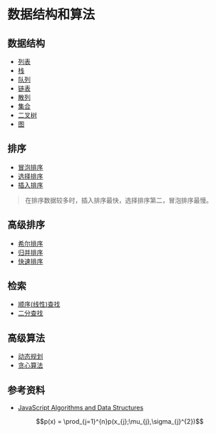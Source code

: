 # 数据结构和算法

## 数据结构
- [列表](https://github.com/ziyi2/data-structure-algorithm-procedure/blob/master/src/List.js)
- [栈](https://github.com/ziyi2/data-structure-algorithm-procedure/blob/master/src/Stack.js)
- [队列](https://github.com/ziyi2/data-structure-algorithm-procedure/blob/master/src/Queue.js)
- [链表](https://github.com/ziyi2/data-structure-algorithm-procedure/blob/master/src/Link.js)
- [散列](https://github.com/ziyi2/data-structure-algorithm-procedure/blob/master/src/Hash.js)
- [集合](https://github.com/ziyi2/data-structure-algorithm-procedure/blob/master/src/Set.js)
- [二叉树](https://github.com/ziyi2/data-structure-algorithm-procedure/blob/master/src/Tree.js)
- [图](https://github.com/ziyi2/data-structure-algorithm-procedure/blob/master/src/Graph.js)

## 排序
- [冒泡排序](https://github.com/ziyi2/data-structure-algorithm-procedure/blob/master/src/BubbleSort.js)
- [选择排序](https://github.com/ziyi2/data-structure-algorithm-procedure/blob/master/src/SelectionSort.js)
- [插入排序](https://github.com/ziyi2/data-structure-algorithm-procedure/blob/master/src/InsertionSort.js)
> 在排序数据较多时，插入排序最快，选择排序第二，冒泡排序最慢。

## 高级排序
- [希尔排序](https://github.com/ziyi2/data-structure-algorithm-procedure/blob/master/src/ShellSort.js)
- [归并排序](https://github.com/ziyi2/data-structure-algorithm-procedure/blob/master/src/MergeSort.js)
- [快速排序](https://github.com/ziyi2/data-structure-algorithm-procedure/blob/master/src/QuickSort.js)

## 检索
- [顺序(线性)查找](https://github.com/ziyi2/data-structure-algorithm-procedure/blob/master/src/SeqSearch.js)
- [二分查找](https://github.com/ziyi2/data-structure-algorithm-procedure/blob/master/src/BinSearch.js)

## 高级算法
- [动态规划](https://github.com/ziyi2/data-structure-algorithm-procedure/blob/master/src/Dynamic.js)
- [贪心算法](https://github.com/ziyi2/data-structure-algorithm-procedure/blob/master/src/Greedy.js)

## 参考资料
- [JavaScript Algorithms and Data Structures](https://github.com/trekhleb/javascript-algorithms)

$$p(x) = \prod_{j=1}^{n}p(x_{j};\mu_{j},\sigma_{j}^{2})$$
